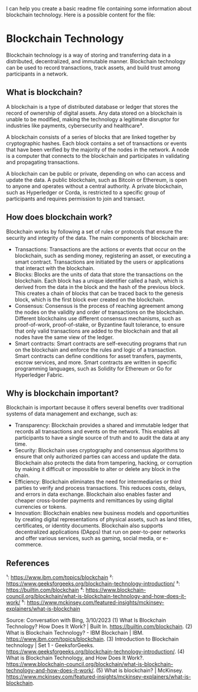 I can help you create a basic readme file containing some information about blockchain technology. Here is a possible content for the file:

# Blockchain Technology

Blockchain technology is a way of storing and transferring data in a distributed, decentralized, and immutable manner. Blockchain technology can be used to record transactions, track assets, and build trust among participants in a network.

## What is blockchain?

A blockchain is a type of distributed database or ledger that stores the record of ownership of digital assets. Any data stored on a blockchain is unable to be modified, making the technology a legitimate disruptor for industries like payments, cybersecurity and healthcare³.

A blockchain consists of a series of blocks that are linked together by cryptographic hashes. Each block contains a set of transactions or events that have been verified by the majority of the nodes in the network. A node is a computer that connects to the blockchain and participates in validating and propagating transactions.

A blockchain can be public or private, depending on who can access and update the data. A public blockchain, such as Bitcoin or Ethereum, is open to anyone and operates without a central authority. A private blockchain, such as Hyperledger or Corda, is restricted to a specific group of participants and requires permission to join and transact.

## How does blockchain work?

Blockchain works by following a set of rules or protocols that ensure the security and integrity of the data. The main components of blockchain are:

- Transactions: Transactions are the actions or events that occur on the blockchain, such as sending money, registering an asset, or executing a smart contract. Transactions are initiated by the users or applications that interact with the blockchain.
- Blocks: Blocks are the units of data that store the transactions on the blockchain. Each block has a unique identifier called a hash, which is derived from the data in the block and the hash of the previous block. This creates a chain of blocks that can be traced back to the genesis block, which is the first block ever created on the blockchain.
- Consensus: Consensus is the process of reaching agreement among the nodes on the validity and order of transactions on the blockchain. Different blockchains use different consensus mechanisms, such as proof-of-work, proof-of-stake, or Byzantine fault tolerance, to ensure that only valid transactions are added to the blockchain and that all nodes have the same view of the ledger.
- Smart contracts: Smart contracts are self-executing programs that run on the blockchain and enforce the rules and logic of a transaction. Smart contracts can define conditions for asset transfers, payments, escrow services, and more. Smart contracts are written in specific programming languages, such as Solidity for Ethereum or Go for Hyperledger Fabric.

## Why is blockchain important?

Blockchain is important because it offers several benefits over traditional systems of data management and exchange, such as:

- Transparency: Blockchain provides a shared and immutable ledger that records all transactions and events on the network. This enables all participants to have a single source of truth and to audit the data at any time.
- Security: Blockchain uses cryptography and consensus algorithms to ensure that only authorized parties can access and update the data. Blockchain also protects the data from tampering, hacking, or corruption by making it difficult or impossible to alter or delete any block in the chain.
- Efficiency: Blockchain eliminates the need for intermediaries or third parties to verify and process transactions. This reduces costs, delays, and errors in data exchange. Blockchain also enables faster and cheaper cross-border payments and remittances by using digital currencies or tokens.
- Innovation: Blockchain enables new business models and opportunities by creating digital representations of physical assets, such as land titles, certificates, or identity documents. Blockchain also supports decentralized applications (DApps) that run on peer-to-peer networks and offer various services, such as gaming, social media, or e-commerce.

## References

¹: https://www.ibm.com/topics/blockchain
²: https://www.geeksforgeeks.org/blockchain-technology-introduction/
³: https://builtin.com/blockchain
⁴: https://www.blockchain-council.org/blockchain/what-is-blockchain-technology-and-how-does-it-work/
⁵: https://www.mckinsey.com/featured-insights/mckinsey-explainers/what-is-blockchain

Source: Conversation with Bing, 3/10/2023
(1) What Is Blockchain Technology? How Does It Work? | Built In. https://builtin.com/blockchain.
(2) What is Blockchain Technology? - IBM Blockchain | IBM. https://www.ibm.com/topics/blockchain.
(3) Introduction to Blockchain technology | Set 1 - GeeksforGeeks. https://www.geeksforgeeks.org/blockchain-technology-introduction/.
(4) What is Blockchain Technology, and How Does It Work?. https://www.blockchain-council.org/blockchain/what-is-blockchain-technology-and-how-does-it-work/.
(5) What is blockchain? | McKinsey. https://www.mckinsey.com/featured-insights/mckinsey-explainers/what-is-blockchain.